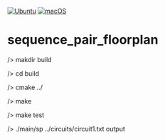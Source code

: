 [![Ubuntu](https://github.com/cheng-hsiang-chiu/sequence_pair_floorplan/workflows/Ubuntu/badge.svg)](https://github.com/cheng-hsiang-chiu/sequence_pair_floorplan/actions?query=workflow%3AUbuntu)
[![macOS](https://github.com/cheng-hsiang-chiu/sequence_pair_floorplan/workflows/macOS/badge.svg)](https://github.com/cheng-hsiang-chiu/sequence_pair_floorplan/actions?query=workflow%3AmacOS)
# sequence_pair_floorplan

/> makdir build

/> cd build

/> cmake ../

/> make

/> make test

/> ./main/sp ../circuits/circuit1.txt output
